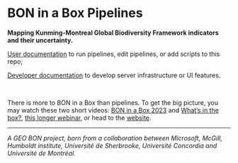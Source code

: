 # BON in a Box Pipelines

**Mapping Kunming-Montreal Global Biodiversity Framework indicators and their uncertainty.**

[User documentation](https://geo-bon.github.io/bon-in-a-box-pipeline-engine/) to run pipelines, edit pipelines, or add scripts to this repo;

[Developer documentation](https://github.com/GEO-BON/bon-in-a-box-pipeline-engine/blob/main/README-dev.md) to develop server infrastructure or UI features.

<br>

There is more to BON in a Box than pipelines. To get the big picture, you may watch these two short videos:
[BON in a Box 2023](https://youtu.be/mLjnjCWwU3w?si=Zdj_HmMSh3SH5BpE) and 
[What’s in the box?](https://youtu.be/QJ1j455Tsuo?si=5C-kJ63vlcFfXtca),
[this longer webinar](https://youtu.be/6QHSX1Y70ss), or head to the [website](https://boninabox.geobon.org).

____________________

*A GEO BON project, born from a collaboration between Microsoft, McGill, Humboldt institute, Université de Sherbrooke, Université Concordia and Université de Montréal.*
